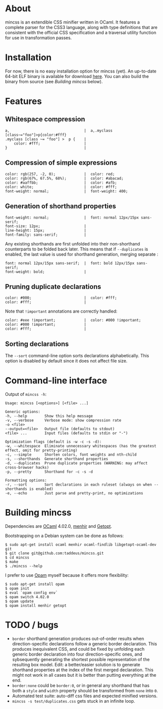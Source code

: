 About
=====

mincss is an extendible CSS minifier written in OCaml. It features a complete
parser for the CSS3 language, along with type definitions that are consistent
with the official CSS specification and a traversal utility function for use in
transformation passes.


Installation
============

For now, there is no easy installation option for mincss (yet). An up-to-date
64-bit ELF binary is available for download
[here](http://mincss.tkroes.nl/mincss). You can also build the binary from
source (see *Building mincss* below).


Features
========

Whitespace compression
----------------------

    a,                                  |  a,.myclass [class~="foo"]>p{color:#fff}
    .myclass [class ~= "foo"] >  p {    |
        color: #fff;                    |
    }                                   |

Compression of simple expressions
---------------------------------

    color: rgb(257, -2, 0);             |  color: red;
    color: rgb(67%, 67.5%, 68%);        |  color: #abacad;
    color: #aaffbb;                     |  color: #afb;
    color: white;                       |  color: #fff;
    font-weight: normal;                |  font-weight: 400;

Generation of shorthand properties
----------------------------------

    font-weight: normal;                |  font: normal 12px/15px sans-serif;
    font-size: 12px;                    |
    line-height: 15px;                  |
    font-family: sans-serif;            |

Any existing shorthands are first unfolded into their non-shorthand
counterparts to be folded back later. This means that if `--duplicates` is
enabled, the last value is used for shorthand generation, merging separate :

    font: normal 12px/15px sans-serif;  |  font: bold 12px/15px sans-serif;
    font-weight: bold;                  |

Pruning duplicate declarations
------------------------------

    color: #000;                        |  color: #fff;
    color: #fff;                        |

Note that `!important` annotations are correctly handled:

    color: #eee !important;             |  color: #000 !important;
    color: #000 !important;             |
    color: #fff;                        |

Sorting declarations
--------------------
The `--sort` command-line option sorts declarations alphabetically. This option
is disabled by default since it does not affect file size.


Command-line interface
======================
Output of `mincss -h`:

    Usage: mincss [<options>] [<file> ...]

    Generic options:
    -h, --help        Show this help message
    -v, --verbose     Verbose mode: show compression rate
    -o <file>
    --output=<file>   Output file (defaults to stdout)
    <file> ...        Input files (defaults to stdin or "-")

    Optimization flags (default is -w -c -s -d):
    -w, --whitespace  Eliminate unnecessary whitespaces (has the greatest effect, omit for pretty-printing)
    -c, --simple      Shorten colors, font weights and nth-child
    -s, --shorthands  Generate shorthand properties
    -d, --duplicates  Prune duplicate properties (WARNING: may affect cross-browser hacks)
    -p, --pretty      Shorthand for -c -s -d

    Formatting options:
    -r, --sort        Sort declarations in each ruleset (always on when --shorthands is enabled)
    -e, --echo        Just parse and pretty-print, no optimizations


Building mincss
===============

Dependencies are [OCaml](https://ocaml.org/docs/install.html) 4.02.0,
[menhir](http://cristal.inria.fr/~fpottier/menhir/) and
[Getopt](https://forge.ocamlcore.org/projects/ocaml-getopt/).

Bootstrapping on a Debian system can be done as follows:

    $ sudo apt-get install ocaml menhir ocaml-findlib libgetopt-ocaml-dev git
    $ git clone git@github.com:taddeus/mincss.git
    $ cd mincss
    $ make
    $ ./mincss --help

I prefer to use [Opam](https://opam.ocaml.org/) myself because it offers more
flexibility:

    $ sudo apt-get install opam
    $ opam init
    $ eval `opam config env`
    $ opam switch 4.02.0
    $ opam update
    $ opam install menhir getopt


TODO / bugs
===========

- `border` shorthand generation produces out-of-order results when
  direction-specific declarations follow a generic border declaration. This
  produces inequivalent CSS, and could be fixed by unfolding each generic
  border declaration into four direction-specific ones, and sybsequently
  generating the shortest possible representation of the resulting box model.
  Edit: a better/easier solution is to generate shorthand properties at the
  index of the first merged declaration. This might not work in all cases but
  it is better than putting everything at the end.
- `border:none` could be `border:0`, or in general any shorthand that has both
  a `style` and `width` property should be transformed from `none` into `0`.
- Automated test suite: auto-diff css files and expected minified versions.
- `mincss -s test/duplicates.css` gets stuck in an infinite loop.

